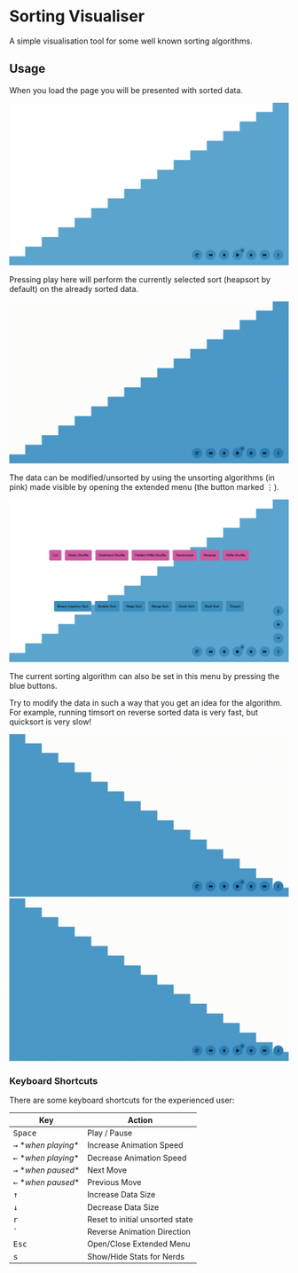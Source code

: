 # Sorting Visualiser

A simple visualisation tool for some well known sorting algorithms.

## Usage

When you load the page you will be presented with sorted data.

![initial state](readme-assets/initial.png)

Pressing play here will perform the currently selected sort (heapsort by
default) on the already sorted data.

![heapsort on sorted data](readme-assets/heapsort-on-sorted.gif)

The data can be modified/unsorted by using the unsorting algorithms (in pink)
made visible by opening the extended menu (the button marked <kbd>⋮</kbd>).

![the extra menu](readme-assets/extra-menu.png)

The current sorting algorithm can also be set in this menu by pressing the blue
buttons.

Try to modify the data in such a way that you get an idea for the algorithm. For
example, running timsort on reverse sorted data is very fast, but quicksort is
very slow!

![timsort on reverse sorted data](readme-assets/timsort-reversed.gif) ![quicksort on reverse sorted data](readme-assets/quicksort-reversed.gif)
  
### Keyboard Shortcuts

There are some keyboard shortcuts for the experienced user:

| Key | Action |
|-|-|
| <kbd>Space</kbd> | Play / Pause |
| <kbd>→</kbd> \**when playing*\* | Increase Animation Speed |
| <kbd>←</kbd> \**when playing*\* | Decrease Animation Speed |
| <kbd>→</kbd> \**when paused*\* | Next Move |
| <kbd>←</kbd> \**when paused*\* | Previous Move |
| <kbd>↑</kbd> | Increase Data Size |
| <kbd>↓</kbd> | Decrease Data Size |
| <kbd>r</kbd> | Reset to initial unsorted state |
| <kbd>`</kbd> | Reverse Animation Direction |
| <kbd>Esc</kbd> | Open/Close Extended Menu |
| <kbd>s</kbd> | Show/Hide Stats for Nerds |
